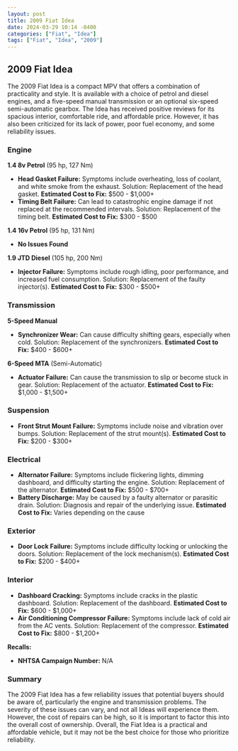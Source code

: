 ```yaml
---
layout: post
title: 2009 Fiat Idea
date: 2024-03-29 10:14 -0400
categories: ["Fiat", "Idea"]
tags: ["Fiat", "Idea", "2009"]
---
```

## 2009 Fiat Idea

The 2009 Fiat Idea is a compact MPV that offers a combination of practicality and style. It is available with a choice of petrol and diesel engines, and a five-speed manual transmission or an optional six-speed semi-automatic gearbox. The Idea has received positive reviews for its spacious interior, comfortable ride, and affordable price. However, it has also been criticized for its lack of power, poor fuel economy, and some reliability issues.

### Engine

**1.4 8v Petrol** (95 hp, 127 Nm)

* **Head Gasket Failure:** Symptoms include overheating, loss of coolant, and white smoke from the exhaust. Solution: Replacement of the head gasket. **Estimated Cost to Fix:** $500 - $1,000+
* **Timing Belt Failure:** Can lead to catastrophic engine damage if not replaced at the recommended intervals. Solution: Replacement of the timing belt. **Estimated Cost to Fix:** $300 - $500

**1.4 16v Petrol** (95 hp, 131 Nm)

* **No Issues Found**

**1.9 JTD Diesel** (105 hp, 200 Nm)

* **Injector Failure:** Symptoms include rough idling, poor performance, and increased fuel consumption. Solution: Replacement of the faulty injector(s). **Estimated Cost to Fix:** $300 - $500+

### Transmission

**5-Speed Manual**

* **Synchronizer Wear:** Can cause difficulty shifting gears, especially when cold. Solution: Replacement of the synchronizers. **Estimated Cost to Fix:** $400 - $600+

**6-Speed MTA** (Semi-Automatic)

* **Actuator Failure:** Can cause the transmission to slip or become stuck in gear. Solution: Replacement of the actuator. **Estimated Cost to Fix:** $1,000 - $1,500+

### Suspension

* **Front Strut Mount Failure:** Symptoms include noise and vibration over bumps. Solution: Replacement of the strut mount(s). **Estimated Cost to Fix:** $200 - $300+

### Electrical

* **Alternator Failure:** Symptoms include flickering lights, dimming dashboard, and difficulty starting the engine. Solution: Replacement of the alternator. **Estimated Cost to Fix:** $500 - $700+
* **Battery Discharge:** May be caused by a faulty alternator or parasitic drain. Solution: Diagnosis and repair of the underlying issue. **Estimated Cost to Fix:** Varies depending on the cause

### Exterior

* **Door Lock Failure:** Symptoms include difficulty locking or unlocking the doors. Solution: Replacement of the lock mechanism(s). **Estimated Cost to Fix:** $200 - $400+

### Interior

* **Dashboard Cracking:** Symptoms include cracks in the plastic dashboard. Solution: Replacement of the dashboard. **Estimated Cost to Fix:** $600 - $1,000+
* **Air Conditioning Compressor Failure:** Symptoms include lack of cold air from the AC vents. Solution: Replacement of the compressor. **Estimated Cost to Fix:** $800 - $1,200+

**Recalls:**
* **NHTSA Campaign Number:** N/A

### Summary

The 2009 Fiat Idea has a few reliability issues that potential buyers should be aware of, particularly the engine and transmission problems. The severity of these issues can vary, and not all Ideas will experience them. However, the cost of repairs can be high, so it is important to factor this into the overall cost of ownership. Overall, the Fiat Idea is a practical and affordable vehicle, but it may not be the best choice for those who prioritize reliability.

